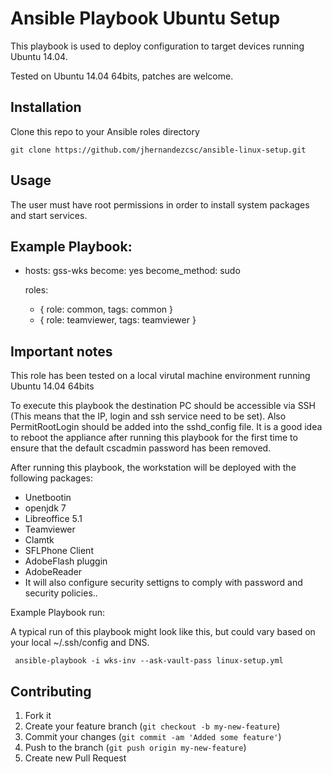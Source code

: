 Ansible Playbook Ubuntu Setup
==============================

This playbook is used to deploy configuration to target devices running Ubuntu 14.04.

Tested on Ubuntu 14.04 64bits, patches are welcome.

## Installation

Clone this repo to your Ansible roles directory

    git clone https://github.com/jhernandezcsc/ansible-linux-setup.git


## Usage

The user must have root permissions in order to install system packages and start services.

Example Playbook:
  ---
  - hosts: gss-wks
    become: yes
    become_method: sudo

    roles:
      - { role: common, tags: common }
      - { role: teamviewer, tags: teamviewer }

## Important notes

This role has been tested on a local virutal machine environment running Ubuntu 14.04 64bits

To execute this playbook the destination PC should be accessible via SSH (This means that the IP,
login and ssh service need to be set). Also PermitRootLogin should be added into the sshd_config file.
It is a good idea to reboot the appliance after running this playbook for the first time to ensure 
that the default cscadmin password has been removed.

After running this playbook, the workstation will be deployed with the following packages:
  - Unetbootin
  - openjdk 7
  - Libreoffice 5.1
  - Teamviewer
  - Clamtk
  - SFLPhone Client
  - AdobeFlash pluggin
  - AdobeReader
  - It will also configure security settigns to comply with password and security policies..
 
Example Playbook run:

A typical run of this playbook might look like this, but could vary based on your local ~/.ssh/config and DNS.

     ansible-playbook -i wks-inv --ask-vault-pass linux-setup.yml

## Contributing

1. Fork it
2. Create your feature branch (`git checkout -b my-new-feature`)
3. Commit your changes (`git commit -am 'Added some feature'`)
4. Push to the branch (`git push origin my-new-feature`)
5. Create new Pull Request
